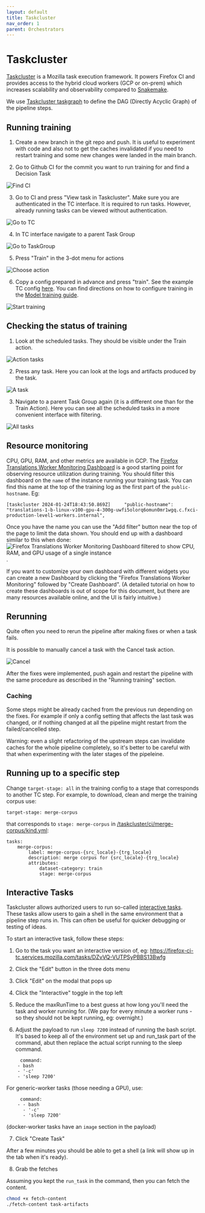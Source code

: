 ```yaml
---
layout: default
title: Taskcluster
nav_order: 1
parent: Orchestrators
---
```


# Taskcluster

[Taskcluster](https://taskcluster.net/) is a Mozilla task execution framework. It powers Firefox CI and
provides access to the hybrid cloud workers (GCP or on-prem) 
which increases scalability and observability compared to [Snakemake](snakemake.md). 

We use [Taskcluster taskgraph](https://taskcluster-taskgraph.readthedocs.io/en/latest/) to define the DAG 
(Directly Acyclic Graph) of the pipeline steps.

## Running training

1. Create a new branch in the git repo and push. 
   It is useful to experiment with code and also not to get the caches invalidated if you need to restart training and some new changes were landed in the main branch.
    
2. Go to Github CI for the commit you want to run training for and find a Decision Task

![Find CI](img/github-tc-ci.png)

3. Go to CI and press "View task in Taskcluster". 
   Make sure you are authenticated in the TC interface. It is required to run tasks. 
   However, already running tasks can be viewed without authentication.

![Go to TC](img/github-view-task.png)

4. In TC interface navigate to a parent Task Group

![Go to TaskGroup](img/tc-task-group.png)

5. Press "Train" in the 3-dot menu for actions

![Choose action](img/tc-train-action.png)

6. Copy a config prepared in advance and press "train". See the example TC config [here](https://github.com/mozilla/firefox-translations-training/tree/main/configs/tc.prod.yml). 
   You can find directions on how to configure training in the [Model training guide](training-guide.md).

![Start training](img/tc-train.png)

## Checking the status of training

1. Look at the scheduled tasks. They should be visible under the Train action.

![Action tasks](img/tc-train-action-tasks.png)

2. Press any task. Here you can look at the logs and artifacts produced by the task.
   
![A task](img/tc-task.png)

3. Navigate to a parent Task Group again (it is a different one than for the Train Action). 
   Here you can see all the scheduled tasks in a more convenient interface with filtering.

![All tasks](img/tc-all-tasks.png)

## Resource monitoring

CPU, GPU, RAM, and other metrics are available in GCP. The [Firefox Translations Worker Monitoring Dashboard](https://console.cloud.google.com/monitoring/dashboards/builder/a6c8749a-75e2-490a-a7ea-628960c70ea8;startTime=2024-01-25T14:43:04Z;endTime=2024-01-25T20:43:04Z?project=fxci-production-level1-workers) is a good starting point for observing resource utilization during training. You should filter this dashboard on the `name` of the instance running your training task. You can find this name at the top of the training log as the first part of the `public-hostname`. Eg:
```
[taskcluster 2024-01-24T18:43:50.869Z]     "public-hostname": "translations-1-b-linux-v100-gpu-4-300g-uwfi5olorq6omun0mr1wgq.c.fxci-production-level1-workers.internal",
```

Once you have the name you can use the "Add filter" button near the top of the page to limit the data shown. You should end up with a dashboard similar to this when done:
![Firefox Translations Worker Monitoring Dashboard filtered to show CPU, RAM, and GPU usage of a single instance](img/gcp-monitoring.png).

If you want to customize your own dashboard with different widgets you can create a new Dashboard by clicking the "Firefox Translations Worker Monitoring" followed by "Create Dashboard". (A detailed tutorial on how to create these dashboards is out of scope for this document, but there are many resources available online, and the UI is fairly intuitive.)

## Rerunning

Quite often you need to rerun the pipeline after making fixes or when a task fails.

It is possible to manually cancel a task with the Cancel task action.

![Cancel](img/tc-cancel.png)

After the fixes were implemented, push again and restart the pipeline with the same procedure 
as described in the "Running training" section.

### Caching

Some steps might be already cached from the previous run depending on the fixes. 
For example if only a config setting that affects the last task was changed,
or if nothing changed at all the pipeline might restart from the failed/cancelled step.

Warning: even a slight refactoring of the upstream steps can invalidate caches for the whole pipeline completely, 
so it's better to be careful with that when experimenting with the later stages of the pipeleine.


## Running up to a specific step

Change `target-stage: all` in the training config to a stage that corresponds to another TC step. 
For example, to download, clean and merge the training corpus use:
```
target-stage: merge-corpus
```
that corresponds to `stage: merge-corpus` in [/taskcluster/ci/merge-corpus/kind.yml](https://github.com/mozilla/firefox-translations-training/taskcluster/ci/merge-corpus/kind.yml):
```
tasks:
    merge-corpus:
        label: merge-corpus-{src_locale}-{trg_locale}
        description: merge corpus for {src_locale}-{trg_locale}
        attributes:
            dataset-category: train
            stage: merge-corpus
```

## Interactive Tasks

Taskcluster allows authorized users to run so-called [interactive tasks](https://docs.taskcluster.net/docs/reference/workers/docker-worker/features#feature-interactive). These tasks allow users to gain a shell in the same environment that a pipeline step runs in. This can often be useful for quicker debugging or testing of ideas.

To start an interactive task, follow these steps:

1. Go to the task you want an interactive version of, eg: https://firefox-ci-tc.services.mozilla.com/tasks/DZvVQ-VUTPSyPBBS13Bwfg

2. Click the "Edit" button in the three dots menu

3. Click "Edit" on the modal that pops up

4. Click the "Interactive" toggle in the top left

5. Reduce the maxRunTime to a best guess at how long you'll need the task and worker running for. (We pay for every minute a worker runs - so they should not be kept running, eg: overnight.)

6. Adjust the payload to run `sleep 7200` instead of running the bash script. It's based to keep all of the environment set up and run_task part of the command, abut then replace the actual script running to the sleep command.

```
     command:
    - bash
    - '-c'
    - 'sleep 7200'
```

For generic-worker tasks (those needing a GPU), use:
```
     command:
    - - bash
      - '-c'
      - 'sleep 7200'
```

(docker-worker tasks have an `image` section in the payload)

7. Click "Create Task"

After a few minutes you should be able to get a shell (a link will show up in the tab when it's ready).

8. Grab the fetches

Assuming you kept the `run_task` in the command, then you can fetch the content.

```sh
chmod +x fetch-content
./fetch-content task-artifacts
```
